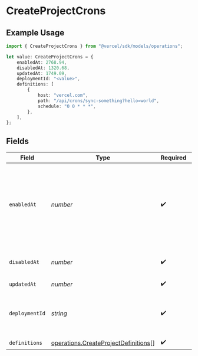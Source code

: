 # CreateProjectCrons

## Example Usage

```typescript
import { CreateProjectCrons } from "@vercel/sdk/models/operations";

let value: CreateProjectCrons = {
    enabledAt: 2768.94,
    disabledAt: 1320.68,
    updatedAt: 1749.09,
    deploymentId: "<value>",
    definitions: [
        {
            host: "vercel.com",
            path: "/api/crons/sync-something?hello=world",
            schedule: "0 0 * * *",
        },
    ],
};
```

## Fields

| Field                                                                                                                              | Type                                                                                                                               | Required                                                                                                                           | Description                                                                                                                        |
| ---------------------------------------------------------------------------------------------------------------------------------- | ---------------------------------------------------------------------------------------------------------------------------------- | ---------------------------------------------------------------------------------------------------------------------------------- | ---------------------------------------------------------------------------------------------------------------------------------- |
| `enabledAt`                                                                                                                        | *number*                                                                                                                           | :heavy_check_mark:                                                                                                                 | The time the feature was enabled for this project. Note: It enables automatically with the first Deployment that outputs cronjobs. |
| `disabledAt`                                                                                                                       | *number*                                                                                                                           | :heavy_check_mark:                                                                                                                 | The time the feature was disabled for this project.                                                                                |
| `updatedAt`                                                                                                                        | *number*                                                                                                                           | :heavy_check_mark:                                                                                                                 | N/A                                                                                                                                |
| `deploymentId`                                                                                                                     | *string*                                                                                                                           | :heavy_check_mark:                                                                                                                 | The ID of the Deployment from which the definitions originated.                                                                    |
| `definitions`                                                                                                                      | [operations.CreateProjectDefinitions](../../models/operations/createprojectdefinitions.md)[]                                       | :heavy_check_mark:                                                                                                                 | N/A                                                                                                                                |